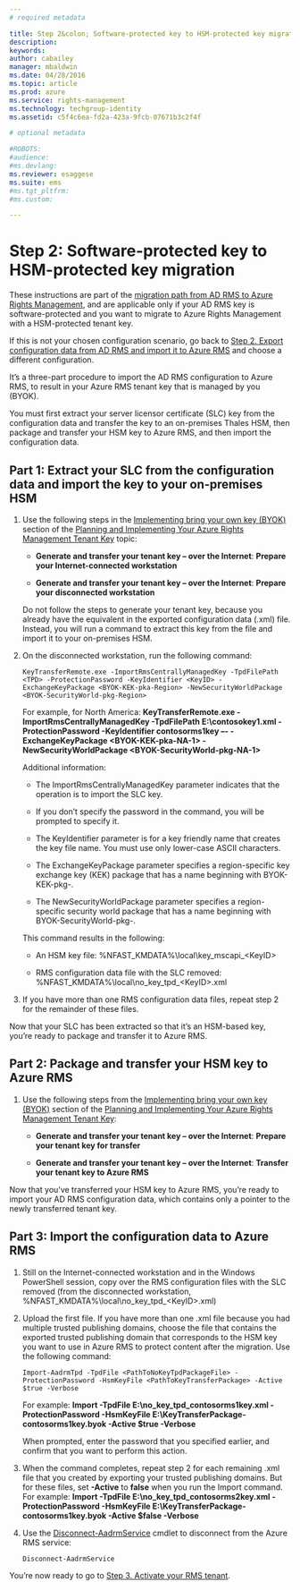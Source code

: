 ```yaml
---
# required metadata

title: Step 2&colon; Software-protected key to HSM-protected key migration | Azure RMS
description:
keywords:
author: cabailey
manager: mbaldwin
ms.date: 04/28/2016
ms.topic: article
ms.prod: azure
ms.service: rights-management
ms.technology: techgroup-identity
ms.assetid: c5f4c6ea-fd2a-423a-9fcb-07671b3c2f4f

# optional metadata

#ROBOTS:
#audience:
#ms.devlang:
ms.reviewer: esaggese
ms.suite: ems
#ms.tgt_pltfrm:
#ms.custom:

---
```


# Step 2: Software-protected key to HSM-protected key migration

These instructions are part of the [migration path from AD RMS to Azure Rights Management](migrate-from-ad-rms-to-azure-rms.md), and are applicable only if your AD RMS key is software-protected and you want to migrate to Azure Rights Management with a HSM-protected tenant key. 

If this is not your chosen configuration scenario, go back to [Step 2. Export configuration data from AD RMS and import it to Azure RMS](migrate-from-ad-rms-to-azure-rms.md#step-2-export-configuration-data-from-ad-rms-and-import-it-to-azure-rms) and choose a different configuration.

It’s a three-part procedure to import the AD RMS configuration to Azure RMS, to result in your Azure RMS tenant key that is managed by you (BYOK).

You must first extract your server licensor certificate (SLC) key from the configuration data and transfer the key to an on-premises Thales HSM, then package and transfer your HSM key to Azure RMS, and then import the configuration data.

## Part 1: Extract your SLC from the configuration data and import the key to your on-premises HSM

1.  Use the following steps in the [Implementing bring your own key (BYOK)](plan-implement-tenant-key.md#BKMK_ImplementBYOK) section of the [Planning and Implementing Your Azure Rights Management Tenant Key](plan-implement-tenant-key.md) topic:

    -   **Generate and transfer your tenant key – over the Internet**: **Prepare your Internet-connected workstation**

    -   **Generate and transfer your tenant key – over the Internet**: **Prepare your disconnected workstation**

    Do not follow the steps to generate your tenant key, because you already have the equivalent in the exported configuration data (.xml) file. Instead, you will run a command to extract this key from the file and import it to your on-premises HSM.

2.  On the disconnected workstation, run the following command:

    ```
    KeyTransferRemote.exe -ImportRmsCentrallyManagedKey -TpdFilePath <TPD> -ProtectionPassword -KeyIdentifier <KeyID> -ExchangeKeyPackage <BYOK-KEK-pka-Region> -NewSecurityWorldPackage <BYOK-SecurityWorld-pkg-Region>
    ```
    For example, for North America: **KeyTransferRemote.exe -ImportRmsCentrallyManagedKey -TpdFilePath E:\contosokey1.xml -ProtectionPassword -KeyIdentifier contosorms1key –- -ExchangeKeyPackage &lt;BYOK-KEK-pka-NA-1&gt; -NewSecurityWorldPackage &lt;BYOK-SecurityWorld-pkg-NA-1&gt;**

    Additional information:

    -   The ImportRmsCentrallyManagedKey parameter indicates that the operation is to import the SLC key.

    -   If you don’t specify the password in the command, you will be prompted to specify it.

    -   The KeyIdentifier parameter is for a key friendly name that creates the key file name. You must use only lower-case ASCII characters.

    -   The ExchangeKeyPackage parameter specifies a region-specific key exchange key (KEK) package that has a name beginning with BYOK-KEK-pkg-.

    -   The NewSecurityWorldPackage parameter specifies a region-specific security world package that has a name beginning with BYOK-SecurityWorld-pkg-.

    This command results in the following:

    -   An HSM key file: %NFAST_KMDATA%\local\key_mscapi_&lt;KeyID&gt;

    -   RMS configuration data file with the SLC removed: %NFAST_KMDATA%\local\no_key_tpd_&lt;KeyID&gt;.xml

3.  If you have more than one RMS configuration data files, repeat step 2 for the remainder of these files.

Now that your SLC has been extracted so that it’s an HSM-based key, you’re ready to package and transfer it to Azure RMS.

## Part 2: Package and transfer your HSM key to Azure RMS

1.  Use the following steps from the [Implementing bring your own key (BYOK)](plan-implement-tenant-key.md#BKMK_ImplementBYOK) section of the [Planning and Implementing Your Azure Rights Management Tenant Key](plan-implement-tenant-key.md):

    -   **Generate and transfer your tenant key – over the Internet**: **Prepare your tenant key for transfer**

    -   **Generate and transfer your tenant key – over the Internet**: **Transfer your tenant key to Azure RMS**

Now that you’ve transferred your HSM key to Azure RMS, you’re ready to import your AD RMS configuration data, which contains only a pointer to the newly transferred tenant key.

## Part 3: Import the configuration data to Azure RMS

1.  Still on the Internet-connected workstation and in the Windows PowerShell session, copy over the RMS configuration files with the SLC removed (from the disconnected workstation, %NFAST_KMDATA%\local\no_key_tpd_&lt;KeyID&gt;.xml)

2.  Upload the first file. If you have more than one .xml file because you had multiple trusted publishing domains, choose the file that contains the exported trusted publishing domain that corresponds to the HSM key you want to use in Azure RMS to protect content after the migration. Use the following command:

    ```
    Import-AadrmTpd -TpdFile <PathToNoKeyTpdPackageFile> -ProtectionPassword -HsmKeyFile <PathToKeyTransferPackage> -Active $true -Verbose
    ```
    For example: **Import -TpdFile E:\no_key_tpd_contosorms1key.xml -ProtectionPassword -HsmKeyFile E:\KeyTransferPackage-contosorms1key.byok -Active $true -Verbose**

    When prompted, enter the password that you specified earlier, and confirm that you want to perform this action.

3.  When the command completes, repeat step 2 for each remaining  .xml file that you created by exporting your trusted publishing domains. But for these files, set **-Active** to **false** when you run the Import command. For example: **Import -TpdFile E:\no_key_tpd_contosorms2key.xml -ProtectionPassword -HsmKeyFile E:\KeyTransferPackage-contosorms1key.byok -Active $false -Verbose**

4.  Use the [Disconnect-AadrmService](http://msdn.microsoft.com/library/windowsazure/dn629416.aspx) cmdlet to disconnect from the Azure RMS service:

    ```
    Disconnect-AadrmService
    ```

You’re now ready to go to [Step 3. Activate your RMS tenant](migrate-from-ad-rms-to-azure-rms.md#BKMK_Step3Migration).


